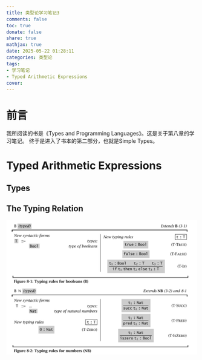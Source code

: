 ```yaml
---
title: 类型论学习笔记3
comments: false
toc: true
donate: false
share: true
mathjax: true
date: 2025-05-22 01:28:11
categories: 类型论
tags:
- 学习笔记
- Typed Arithmetic Expressions
cover:
---
```


# 前言

我所阅读的书是《Types and Programming Languages》。这是关于第八章的学习笔记。 终于是进入了书本的第二部分，也就是Simple Types。

# Typed Arithmetic Expressions

## Types

## The Typing Relation

![Figure8-1&8-2](./../../assets/TypeTheory/Figure8_1&8_2.jpg)
